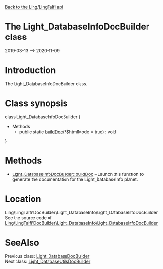 [Back to the Ling/LingTalfi api](https://github.com/lingtalfi/LingTalfi/blob/master/doc/api/Ling/LingTalfi.md)



The Light_DatabaseInfoDocBuilder class
================
2019-03-13 --> 2020-11-09






Introduction
============

The Light_DatabaseInfoDocBuilder class.



Class synopsis
==============


class <span class="pl-k">Light_DatabaseInfoDocBuilder</span>  {

- Methods
    - public static [buildDoc](https://github.com/lingtalfi/LingTalfi/blob/master/doc/api/Ling/LingTalfi/DocBuilder/Light_DatabaseInfo/Light_DatabaseInfoDocBuilder/buildDoc.md)(?$htmlMode = true) : void

}






Methods
==============

- [Light_DatabaseInfoDocBuilder::buildDoc](https://github.com/lingtalfi/LingTalfi/blob/master/doc/api/Ling/LingTalfi/DocBuilder/Light_DatabaseInfo/Light_DatabaseInfoDocBuilder/buildDoc.md) &ndash; Launch this function to generate the documentation for the Light_DatabaseInfo planet.





Location
=============
Ling\LingTalfi\DocBuilder\Light_DatabaseInfo\Light_DatabaseInfoDocBuilder<br>
See the source code of [Ling\LingTalfi\DocBuilder\Light_DatabaseInfo\Light_DatabaseInfoDocBuilder](https://github.com/lingtalfi/LingTalfi/blob/master/DocBuilder/Light_DatabaseInfo/Light_DatabaseInfoDocBuilder.php)



SeeAlso
==============
Previous class: [Light_DatabaseDocBuilder](https://github.com/lingtalfi/LingTalfi/blob/master/doc/api/Ling/LingTalfi/DocBuilder/Light_Database/Light_DatabaseDocBuilder.md)<br>Next class: [Light_DatabaseUtilsDocBuilder](https://github.com/lingtalfi/LingTalfi/blob/master/doc/api/Ling/LingTalfi/DocBuilder/Light_DatabaseUtils/Light_DatabaseUtilsDocBuilder.md)<br>
